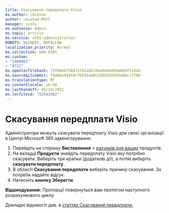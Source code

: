```yaml
---
title: Скасування передплати Visio
ms.author: cmcatee
author: cmcatee-MSFT
manager: scotv
ms.audience: Admin
ms.topic: article
ms.service: o365-administration
ROBOTS: NOINDEX, NOFOLLOW
localization_priority: Normal
ms.collection: Adm_O365
ms.custom:
- "1400001"
- "4721"
ms.openlocfilehash: f3f08ebf58473f82ad57dae0e6dd59a065f519a6
ms.sourcegitcommit: f4866e94918c7b591ad0cd3b58169d340bcc7f00
ms.translationtype: MT
ms.contentlocale: uk-UA
ms.lasthandoff: 05/19/2021
ms.locfileid: "52543382"
---
```

# <a name="cancel-visio-subscription"></a>Скасування передплати Visio

Адміністратори можуть скасувати передплату Visio для своєї організації в Центрі Microsoft 365 адміністрування.

1. Перейдіть на сторінку **Виставлення** \> [рахунків для ваших](https://go.microsoft.com/fwlink/p/?linkid=842054) продуктів.
2. На вкладці **Продукти** знайдіть передплату Visio яку потрібно скасувати. Виберіть три крапки (додаткові дії), а потім виберіть **скасувати передплату**.
3. В області **Скасування передплати** виберіть причину скасування. За потреби надайте відгук.
4. Натисніть **кнопку Зберегти**.

**Відшкодування:** Пропорції повернуться вам протягом наступного розрахункового циклу.

Докладні відомості див. в [статтях Скасування передплати.](/microsoft-365/commerce/subscriptions/cancel-your-subscription)